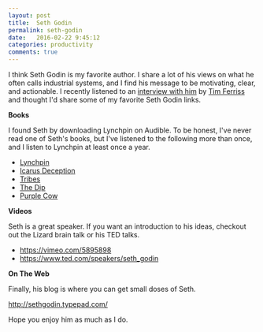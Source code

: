 ```yaml
---
layout: post
title:  Seth Godin
permalink: seth-godin
date:   2016-02-22 9:45:12
categories: productivity
comments: true
---
```


I think Seth Godin is my favorite author.  I share a lot of his views on what he often calls industrial systems, and I find his message to be motivating, clear, and actionable.  I recently listened to an [interview with him](http://fourhourworkweek.com/2016/02/10/seth-godin/) by [Tim Ferriss](http://fourhourworkweek.com/blog/) and thought I'd share some of my favorite Seth Godin links.

**Books**

I found Seth by downloading Lynchpin on Audible.  To be honest, I've never read one of Seth's books, but I've listened to the following more than once, and I listen to Lynchpin at least once a year.  

- [Lynchpin](http://amzn.to/1PzqVMz)
- [Icarus Deception](http://amzn.to/214xPP2)
- [Tribes](http://amzn.to/1PzqXUB)
- [The Dip](http://amzn.to/21mnPRc)
- [Purple Cow](http://amzn.to/214xH1U)

**Videos**

Seth is a great speaker. If you want an introduction to his ideas, checkout out the Lizard brain talk or his TED talks.

- https://vimeo.com/5895898
- https://www.ted.com/speakers/seth_godin

**On The Web**

Finally, his blog is where you can get small doses of Seth.

http://sethgodin.typepad.com/

Hope you enjoy him as much as I do.
